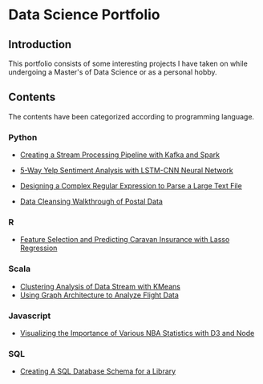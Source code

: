 # Data Science Portfolio

## Introduction
This portfolio consists of some interesting projects I have taken on while undergoing a Master's of Data Science or as a personal hobby.

## Contents
The contents have been categorized according to programming language.

### Python
- [Creating a Stream Processing Pipeline with Kafka and Spark](https://github.com/ikosakwe/data-science-portfolio/tree/master/Fire_Stream_Processing_Pipeline_Python)

- [5-Way Yelp Sentiment Analysis with LSTM-CNN Neural Network](https://github.com/ikosakwe/data-science-portfolio/tree/master/Yelp_Sentiment_Analysis_With_Deep_Learning)

- [Designing a Complex Regular Expression to Parse a Large Text File](https://github.com/ikosakwe/data-science-portfolio/tree/master/Parsing_JobPostings)

- [Data Cleansing Walkthrough of Postal Data](https://github.com/ikosakwe/data-science-portfolio/tree/master/Cleaning_Postal_Data_Python)

### R
- [Feature Selection and Predicting Caravan Insurance with Lasso Regression](https://github.com/ikosakwe/data-science-portfolio/tree/master/Insurance_Prediction_Lasso_Regression_R)

### Scala
- [Clustering Analysis of Data Stream with KMeans](https://github.com/ikosakwe/data-science-portfolio/tree/master/Stream_Kmeans_Scala)
- [Using Graph Architecture to Analyze Flight Data](https://github.com/ikosakwe/data-science-portfolio/tree/master/Analyzing_Flight_Data_Scala)

### Javascript
- [Visualizing the Importance of Various NBA Statistics with D3 and Node](https://github.com/ikosakwe/data-science-portfolio/tree/master/MVP_D3_Visualization_Javascript)

### SQL
- [Creating A SQL Database Schema for a Library](https://github.com/ikosakwe/data-science-portfolio/tree/master/Building_Library_SQL_Schema)
